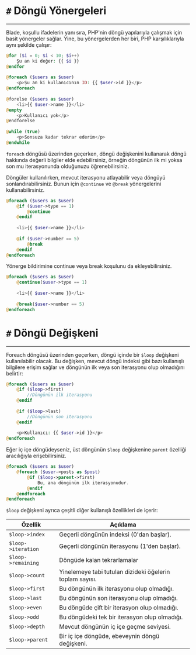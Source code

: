 # `#` Döngü Yönergeleri
---
Blade, koşullu ifadelerin yanı sıra, PHP'nin döngü yapılarıyla çalışmak için basit yönergeler sağlar. Yine, bu yönergelerden her biri, PHP karşılıklarıyla aynı şekilde çalışır:

```php
@for ($i = 0; $i < 10; $i++)
    Şu an ki değer: {{ $i }}
@endfor
 
@foreach ($users as $user)
    <p>Şu an ki kullanıcının ID: {{ $user->id }}</p>
@endforeach
 
@forelse ($users as $user)
    <li>{{ $user->name }}</li>
@empty
    <p>Kullanıcı yok</p>
@endforelse
 
@while (true)
    <p>Sonsuza kadar tekrar ederim</p>
@endwhile
```

`foreach` döngüsü üzerinden geçerken, döngü değişkenini kullanarak döngü hakkında değerli bilgiler elde edebilirsiniz, örneğin döngünün ilk mi yoksa son mu iterasyonunda olduğunuzu öğrenebilirsiniz.

Döngüler kullanılırken, mevcut iterasyonu atlayabilir veya döngüyü sonlandırabilirsiniz. Bunun için `@continue` ve `@break` yönergelerini kullanabilirsiniz.

```php
@foreach ($users as $user)
    @if ($user->type == 1)
        @continue
    @endif
 
    <li>{{ $user->name }}</li>
 
    @if ($user->number == 5)
        @break
    @endif
@endforeach
```

Yönerge bildirimine continue veya break koşulunu da ekleyebilirsiniz.

```php
@foreach ($users as $user)
    @continue($user->type == 1)
 
    <li>{{ $user->name }}</li>
 
    @break($user->number == 5)
@endforeach
```

# `#` Döngü Değişkeni
---
Foreach döngüsü üzerinden geçerken, döngü içinde bir `$loop` değişkeni kullanılabilir olacak. Bu değişken, mevcut döngü indeksi gibi bazı kullanışlı bilgilere erişim sağlar ve döngünün ilk veya son iterasyonu olup olmadığını belirtir:

```php
@foreach ($users as $user)
    @if ($loop->first)
        //Döngünün ilk iterasyonu
    @endif
 
    @if ($loop->last)
        //Döngünün son iterasyonu
    @endif
 
    <p>Kullanıcı: {{ $user->id }}</p>
@endforeach
```

Eğer iç içe döngüdeyseniz, üst döngünün `$loop` değişkenine `parent` özelliği aracılığıyla erişebilirsiniz.

```php
@foreach ($users as $user)
    @foreach ($user->posts as $post)
        @if ($loop->parent->first)
            Bu, ana döngünün ilk iterasyonudur.
        @endif
    @endforeach
@endforeach
```

`$loop` değişkeni ayrıca çeşitli diğer kullanışlı özellikleri de içerir:


| Özellik          | Açıklama                                                 |
| ---------------- | -------------------------------------------------------- |
| `$loop->index`     | Geçerli döngünün indeksi (0'dan başlar).                 |
| `$loop->iteration` | Geçerli döngünün iterasyonu (1'den başlar).              |
| `$loop->remaining` | Döngüde kalan tekrarlamalar                              |
| `$loop->count`     | Yinelemeye tabi tutulan dizideki öğelerin toplam sayısı. |
| `$loop->first`     | Bu döngünün ilk iterasyonu olup olmadığı.                |
| `$loop->last`      | Bu döngünün son iterasyonu olup olmadığı.                |
| `$loop->even`      | Bu döngüde çift bir iterasyon olup olmadığı.             |
| `$loop->odd`       | Bu döngüdeki tek bir iterasyon olup olmadığı.            |
| `$loop->depth`     | Mevcut döngünün iç içe geçme seviyesi.                   |
| `$loop->parent`    | Bir iç içe döngüde, ebeveynin döngü değişkeni.           |

